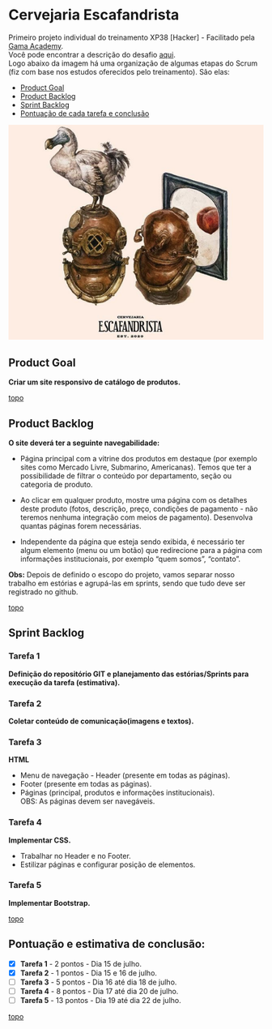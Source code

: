 # Cervejaria Escafandrista 

Primeiro projeto individual do treinamento XP38 [Hacker] - Facilitado pela [Gama Academy](https://www.gama.academy/). \
Você pode encontrar a descrição do desafio [aqui](https://github.com/amauriaureo/cervejaria-escafandrista/tree/main/DESAFIO-INDIVIDUAL-1). \
Logo abaixo da imagem há uma organização de algumas etapas do Scrum (fiz com base nos estudos oferecidos pelo treinamento). São elas:
* [Product Goal](https://github.com/amauriaureo/cervejaria-escafandrista#product-goal) 
* [Product Backlog](https://github.com/amauriaureo/cervejaria-escafandrista#product-backlog) 
* [Sprint Backlog](https://github.com/amauriaureo/cervejaria-escafandrista#sprint-backlog) 
* [Pontuação de cada tarefa e conclusão](https://github.com/amauriaureo/cervejaria-escafandrista#pontua%C3%A7%C3%A3o-e-estimativa-de-conclus%C3%A3o)


<img src="/imagens/ska.png" alt="Logo Cervejaria Escafandrista"/>

## Product Goal

**Criar um site responsivo de catálogo de produtos.**

[topo](https://github.com/amauriaureo/cervejaria-escafandrista#cervejaria-escafandrista)

## Product Backlog

**O site deverá ter a seguinte navegabilidade:**

* Página principal com a vitrine dos produtos em destaque (por exemplo sites como Mercado Livre, Submarino, Americanas). Temos que ter a possibilidade de filtrar o conteúdo por departamento, seção ou categoria de produto.

* Ao clicar em qualquer produto, mostre uma página com os detalhes deste produto (fotos, descrição, preço, condições de pagamento - não teremos nenhuma integração com meios de pagamento). Desenvolva quantas páginas forem necessárias.

* Independente da página que esteja sendo exibida, é necessário ter algum elemento (menu ou um botão) que redirecione para a página com informações institucionais, por exemplo “quem somos”, “contato”.

**Obs:** Depois de definido o escopo do projeto, vamos separar nosso trabalho em estórias e agrupá-las em sprints, sendo que tudo deve ser registrado no github.

[topo](https://github.com/amauriaureo/cervejaria-escafandrista#cervejaria-escafandrista)

## Sprint Backlog


### Tarefa 1
**Definição do repositório GIT e planejamento das estórias/Sprints para execução da tarefa (estimativa).**

### Tarefa 2  
**Coletar conteúdo de comunicação(imagens e textos).**

### Tarefa 3 
**HTML**
* Menu de navegação - Header (presente em todas as páginas).
* Footer (presente em todas as páginas).
* Páginas (principal, produtos e informações institucionais).\
OBS: As páginas devem ser navegáveis.

### Tarefa 4 
**Implementar CSS.**
* Trabalhar no Header e no Footer.
* Estilizar páginas e configurar posição de elementos.

### Tarefa 5
**Implementar Bootstrap.**

[topo](https://github.com/amauriaureo/cervejaria-escafandrista#cervejaria-escafandrista)

## Pontuação e estimativa de conclusão:

- [x] **Tarefa 1** - 2 pontos - Dia 15 de julho.
- [x] **Tarefa 2** - 1 pontos - Dia 15 e 16 de julho.
- [ ] **Tarefa 3** - 5 pontos - Dia 16 até dia 18 de julho.
- [ ] **Tarefa 4** - 8 pontos - Dia 17 até dia 20 de julho.
- [ ] **Tarefa 5** - 13 pontos - Dia 19 até dia 22 de julho.

[topo](https://github.com/amauriaureo/cervejaria-escafandrista#cervejaria-escafandrista)


